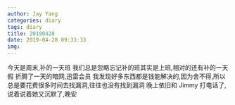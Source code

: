 ```yaml
---
author: Jay Yang
categories: diary
tags: diary
title: 20190428
date: 2019-04-28 09:33:33
img:
---
```


今天是周末,补的一天班
我们总是忽略忘记补的班其实是上班,相对的还有补的一天假
折腾了一天的暗网,迅雷会员
我发现好多东西都是钱能解决的,因为舍不得,所以总是要花费很多时间去找漏洞,往往也没有找到漏洞
晚上依旧和 Jimmy 打电话了,说着说着她又沉默了,晚安
